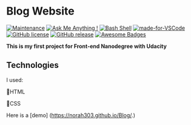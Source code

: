 # Blog Website
[![Maintenance](https://img.shields.io/badge/Maintained%3F-yes-green.svg)](https://GitHub.com/Naereen/StrapDown.js/graphs/commit-activity) [![Ask Me Anything !](https://img.shields.io/badge/Ask%20me-anything-1abc9c.svg)](https://GitHub.com/Naereen/ama) [![Bash Shell](https://badges.frapsoft.com/bash/v1/bash.png?v=103)](https://github.com/ellerbrock/open-source-badges/) [![made-for-VSCode](https://img.shields.io/badge/Made%20for-VSCode-1f425f.svg)](https://code.visualstudio.com/) [![GitHub license](https://img.shields.io/github/license/Naereen/StrapDown.js.svg)](https://github.com/Naereen/StrapDown.js/blob/master/LICENSE) [![GitHub release](https://img.shields.io/github/release/Naereen/StrapDown.js.svg)](https://GitHub.com/Naereen/StrapDown.js/releases/) [![Awesome Badges](https://img.shields.io/badge/badges-awesome-green.svg)](https://github.com/Naereen/badges) 

**This is my first project for Front-end Nanodegree with Udacity**

## Technologies

I used: 

:orange_heart:HTML

:blue_heart:CSS

Here is a [demo] (https://norah303.github.io/Blog/.)

